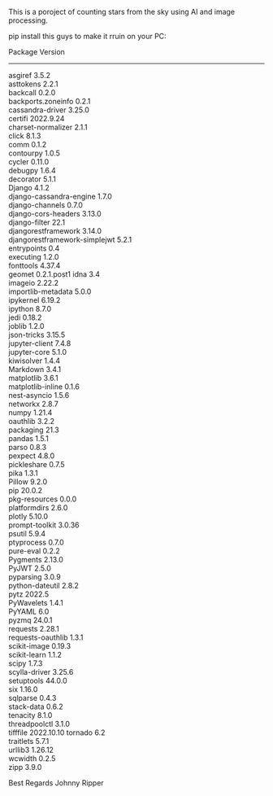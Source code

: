This is a poroject of counting stars from the sky using AI and image processing.

pip install this guys to make it rruin on your PC:

Package                       Version    
----------------------------- -----------
asgiref                       3.5.2      
asttokens                     2.2.1      
backcall                      0.2.0      
backports.zoneinfo            0.2.1      
cassandra-driver              3.25.0     
certifi                       2022.9.24  
charset-normalizer            2.1.1      
click                         8.1.3      
comm                          0.1.2      
contourpy                     1.0.5      
cycler                        0.11.0     
debugpy                       1.6.4      
decorator                     5.1.1      
Django                        4.1.2      
django-cassandra-engine       1.7.0      
django-channels               0.7.0      
django-cors-headers           3.13.0     
django-filter                 22.1       
djangorestframework           3.14.0     
djangorestframework-simplejwt 5.2.1      
entrypoints                   0.4        
executing                     1.2.0      
fonttools                     4.37.4     
geomet                        0.2.1.post1
idna                          3.4        
imageio                       2.22.2     
importlib-metadata            5.0.0      
ipykernel                     6.19.2     
ipython                       8.7.0      
jedi                          0.18.2     
joblib                        1.2.0      
json-tricks                   3.15.5     
jupyter-client                7.4.8      
jupyter-core                  5.1.0      
kiwisolver                    1.4.4      
Markdown                      3.4.1      
matplotlib                    3.6.1      
matplotlib-inline             0.1.6      
nest-asyncio                  1.5.6      
networkx                      2.8.7      
numpy                         1.21.4     
oauthlib                      3.2.2      
packaging                     21.3       
pandas                        1.5.1      
parso                         0.8.3      
pexpect                       4.8.0      
pickleshare                   0.7.5      
pika                          1.3.1      
Pillow                        9.2.0      
pip                           20.0.2     
pkg-resources                 0.0.0      
platformdirs                  2.6.0      
plotly                        5.10.0     
prompt-toolkit                3.0.36     
psutil                        5.9.4      
ptyprocess                    0.7.0      
pure-eval                     0.2.2      
Pygments                      2.13.0     
PyJWT                         2.5.0      
pyparsing                     3.0.9      
python-dateutil               2.8.2      
pytz                          2022.5     
PyWavelets                    1.4.1      
PyYAML                        6.0        
pyzmq                         24.0.1     
requests                      2.28.1     
requests-oauthlib             1.3.1      
scikit-image                  0.19.3     
scikit-learn                  1.1.2      
scipy                         1.7.3      
scylla-driver                 3.25.6     
setuptools                    44.0.0     
six                           1.16.0     
sqlparse                      0.4.3      
stack-data                    0.6.2      
tenacity                      8.1.0      
threadpoolctl                 3.1.0      
tifffile                      2022.10.10 
tornado                       6.2        
traitlets                     5.7.1      
urllib3                       1.26.12    
wcwidth                       0.2.5      
zipp                          3.9.0      

Best Regards
Johnny Ripper
